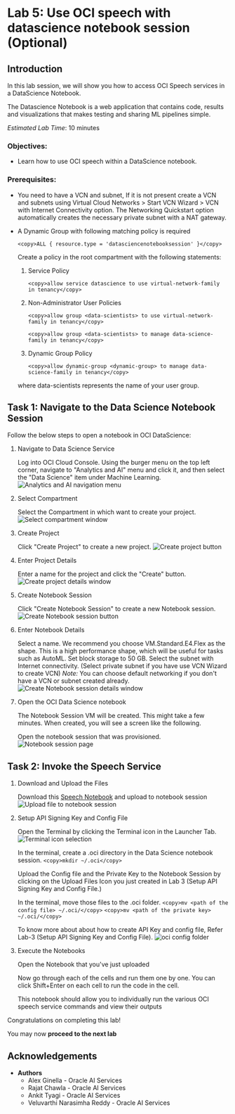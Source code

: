 # Lab 5: Use OCI speech with datascience notebook session (Optional)

## Introduction

In this lab session, we will show you how to access OCI Speech services in a DataScience Notebook.

The Datascience Notebook is a web application that contains code, results and visualizations that makes testing and sharing ML pipelines simple.

*Estimated Lab Time*: 10 minutes

### Objectives:
* Learn how to use OCI speech within a DataScience notebook.

### Prerequisites:
* You need to have a VCN and subnet, If it is not present create a VCN and subnets using Virtual Cloud Networks > Start VCN Wizard > VCN with Internet Connectivity option. The Networking Quickstart option automatically creates the necessary private subnet with a NAT gateway.

* A Dynamic Group with following matching policy is required
    ```
    <copy>ALL { resource.type = 'datasciencenotebooksession' }</copy>
    ```

    Create a policy in the root compartment with the following statements:

    1. Service Policy

        ```
        <copy>allow service datascience to use virtual-network-family in tenancy</copy>
        ```

    2. Non-Administrator User Policies

        ```
        <copy>allow group <data-scientists> to use virtual-network-family in tenancy</copy>
        ```
        ```
        <copy>allow group <data-scientists> to manage data-science-family in tenancy</copy>
        ```
    3. Dynamic Group Policy
        ```
        <copy>allow dynamic-group <dynamic-group> to manage data-science-family in tenancy</copy>
        ```

    where data-scientists represents the name of your user group.

<!-- ## **Data Science Prerequisites** 

Before you can start using OCI data science, your tenancy administrator should set up the following networking, dynamic group, and policies.

1. Create VCN and Subnets

    Create a VCN and subnets using Virtual Cloud Networks > Start VCN Wizard > VCN with Internet Connectivity option.
    The Networking Quickstart option automatically creates the necessary private subnet with a NAT gateway.

2. Create Dynamic Group

    Create a dynamic group with the following matching rule:
    ALL { resource.type = 'datasciencenotebooksession' }

3. Create Policies

    Create a policy in the root compartment with the following statements:

    3.1 Service Policies
        ```
        <copy>allow service datascience to use virtual-network-family in tenancy</copy>
        ```

    3.2 Non-Administrator User Policies
        ```
        <copy>
        allow group <data-scientists> to use virtual-network-family in tenancy
        </copy>
        ```
        ```
        <copy>
        allow group <data-scientists> to manage data-science-family in tenancy
        </copy>
        ```

    where data-scientists represents the name of your user group.

    3.3 Dynamic Group Policies
        ```
        <copy>allow dynamic-group <dynamic-group> to manage data-science-family in tenancy</copy>
        ```

    where dynamic-group represents the name of your dynamic group. -->

## Task 1: Navigate to the Data Science Notebook Session

Follow the below steps to open a notebook in OCI DataScience:
1. Navigate to Data Science Service

    Log into OCI Cloud Console. Using the burger menu on the top left corner, navigate to "Analytics and AI" menu and click it, and then select the "Data Science" item under Machine Learning.
        ![Analytics and AI navigation menu](./images/cloud-menu.png " ")

2. Select Compartment

    Select the Compartment in which want to create your project.
        ![Select compartment window](./images/select-comp.png " ")
<!-- Click Create Project to create a new project. -->
<!-- Select the Root Compartment -->
    

3. Create Project

    Click "Create Project" to create a new project.
        ![Create project button](./images/create-project-1.png " ")
<!-- Select the Project named 'oci-Speech-livelabs' -->
    

4. Enter Project Details

    Enter a name for the project and click the "Create" button.
        ![Create project details window](./images/create-project-2.png " ")
<!-- Select the Notebook named 'Livelabs Notebook' -->
    


5. Create Notebook Session

    Click "Create Notebook Session" to create a new Notebook session.
        ![Create Notebook session button](./images/create-notebook-session.png " ")

6. Enter Notebook Details

    Select a name.
    We recommend you choose VM.Standard.E4.Flex as the shape. This is a high performance shape, which will be useful for tasks such as AutoML.
    Set block storage to 50 GB.
    Select the subnet with Internet connectivity. (Select private subnet if you have use VCN Wizard to create VCN)
    *Note:* You can choose default networking if you don't have a VCN or subnet created already.
        ![Create Notebook session details window](./images/create-notebook-session-2.png " ")

7. Open the OCI Data Science notebook

    The Notebook Session VM will be created. This might take a few minutes. When created, you will see a screen like the following.

    Open the notebook session that was provisioned.
        ![Notebook session page](./images/open-notebook.png " ")

## Task 2: Invoke the Speech Service


1. Download and Upload the Files

    Download this [Speech Notebook](./files/speech.ipynb) and upload to notebook session
        ![Upload file to notebook session](./images/upload-speech-notebook.png " ")

2. Setup API Signing Key and Config File

    Open the Terminal by clicking the Terminal icon in the Launcher Tab.
        ![Terminal icon selection](./images/ds-notebook-terminal.png " ")

    In the terminal, create a .oci directory in the Data Science notebook session.
        ```
        <copy>mkdir ~/.oci</copy>
        ```

    Upload the Config file and the Private Key to the Notebook Session by clicking on the Upload Files Icon you just created in Lab 3 (Setup API Signing Key and Config File.)

    In the terminal, move those files to the .oci folder.
        ```
        <copy>mv <path of the config file> ~/.oci/</copy>
        ```
        ```
        <copy>mv <path of the private key> ~/.oci/</copy>
        ```
        
    To know more about about how to create API Key and config file, Refer Lab-3 (Setup API Signing Key and Config File).
        ![oci config folder](./images/oci-folder.png " ")

3. Execute the Notebooks

    Open the Notebook that you've just uploaded

    Now go through each of the cells and run them one by one. You can click Shift+Enter on each cell to run the code in the cell.

    This notebook should allow you to individually run the various OCI speech service commands and view their outputs

Congratulations on completing this lab!

You may now **proceed to the next lab**

## Acknowledgements
* **Authors**
    * Alex Ginella - Oracle AI Services
    * Rajat Chawla  - Oracle AI Services
    * Ankit Tyagi -  Oracle AI Services
    * Veluvarthi Narasimha Reddy - Oracle AI Services
